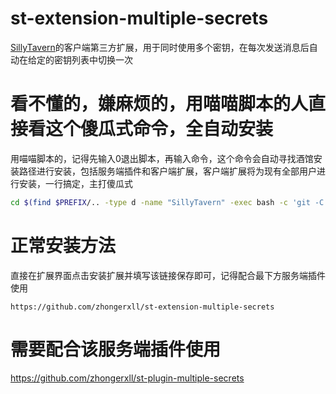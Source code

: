 # st-extension-multiple-secrets

[SillyTavern](https://github.com/SillyTavern/SillyTavern)的客户端第三方扩展，用于同时使用多个密钥，在每次发送消息后自动在给定的密钥列表中切换一次

# 看不懂的，嫌麻烦的，用喵喵脚本的人直接看这个傻瓜式命令，全自动安装

用喵喵脚本的，记得先输入0退出脚本，再输入命令，这个命令会自动寻找酒馆安装路径进行安装，包括服务端插件和客户端扩展，客户端扩展将为现有全部用户进行安装，一行搞定，主打傻瓜式
```bash
cd $(find $PREFIX/.. -type d -name "SillyTavern" -exec bash -c 'git -C {} remote get-url origin | grep -q SillyTavern/SillyTavern && echo {}' \; 2>/dev/null) && sed -i 's@^.*enableServerPlugins.*$@enableServerPlugins: true@' ./config.yaml && cd ./plugins/ && rm -rf ./st-plugin-multiple-secrets && git clone https://github.com/zhongerxll/st-plugin-multiple-secrets && cd .. && find ./data/ -maxdepth 1 -mindepth 1 -type d ! -name '_uploads' ! -name '_storage' -exec bash -c "cd {}/extensions/ && rm -rf st-extension-multiple-secrets && git clone https://github.com/zhongerxll/st-extension-multiple-secrets" \;
```

# 正常安装方法

直接在扩展界面点击安装扩展并填写该链接保存即可，记得配合最下方服务端插件使用
```
https://github.com/zhongerxll/st-extension-multiple-secrets
```

# 需要配合该服务端插件使用

https://github.com/zhongerxll/st-plugin-multiple-secrets
